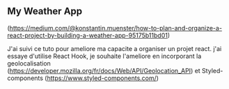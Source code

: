 ## My Weather App

(https://medium.com/@konstantin.muenster/how-to-plan-and-organize-a-react-project-by-building-a-weather-app-95175b11bd01)


J'ai suivi ce tuto pour ameliore ma capacite a organiser un projet react.
j'ai essaye d'utilise React Hook, je souhaite l'ameliore en incorporant la geolocalisation (https://developer.mozilla.org/fr/docs/Web/API/Geolocation_API) et Styled-components (https://www.styled-components.com/)